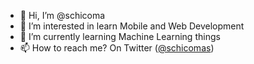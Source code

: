 - 👋 Hi, I’m @schicoma
- 👀 I’m interested in learn Mobile and Web Development
- 🌱 I’m currently learning Machine Learning things
- 📫 How to reach me? On Twitter ([@schicomas](https://www.twitter.com/schicomas))

<!---
schicoma/schicoma is a ✨ special ✨ repository because its `README.md` (this file) appears on your GitHub profile.
You can click the Preview link to take a look at your changes.
--->
